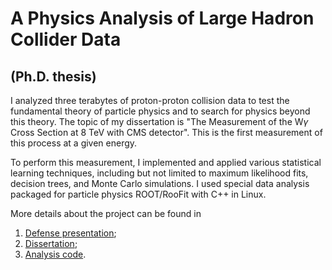 # A Physics Analysis of Large Hadron Collider Data
## (Ph.D. thesis)

I analyzed three terabytes of proton-proton collision data to test the fundamental theory of particle physics and to search for physics beyond this theory. The topic of my dissertation is "The Measurement of the W$\gamma$ Cross Section at 8 TeV with CMS detector". This is the first measurement of this process at a given energy.

To perform this measurement, I implemented and applied various statistical learning techniques, including but not limited to maximum likelihood fits, decision trees, and Monte Carlo simulations. I used special data analysis packaged for particle physics ROOT/RooFit with C++ in Linux.

More details about the project can be found in

1. [Defense presentation](https://github.com/eavdeeva/ThesisTextWg/blob/master/nuthesis/examples/presentation_main.pdf);
2. [Dissertation](https://github.com/eavdeeva/ThesisTextWg/blob/master/nuthesis/examples/nuthesis.pdf);
3. [Analysis code](https://github.com/eavdeeva/usercode/tree/master/WGammaAnalysis).
